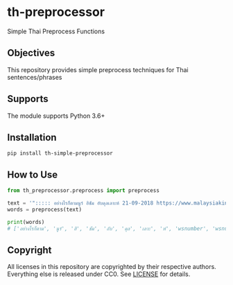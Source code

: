 # __th-preprocessor__

Simple Thai Preprocess Functions

## __Objectives__
This repository provides simple preprocess techniques for Thai sentences/phrases

## __Supports__
The module supports Python 3.6+

## __Installation__
```
pip install th-simple-preprocessor
```

## __How to Use__
```python
from th_preprocessor.preprocess import preprocess

text = '"::::: อย่างไรก็ตามนูร์ ฮิชัม อับดุลเลาะห์ 21-09-2018 https://www.malaysiakini.com/news/444015"'
words = preprocess(text)

print(words) 
# ['อย่างไรก็ตาม', 'นูร์', 'ฮิ', 'ชัม', 'อับ', 'ดุล', 'เลาะ', 'ห์', 'wsnumber', 'wsnumber', 'wsnumber', 'wsurl']
```

## __Copyright__
All licenses in this repository are copyrighted by their respective authors. Everything else is released under CC0. See [LICENSE](https://github.com/wisesight/th-simple-preprocessor/blob/main/LICENSE) for details.